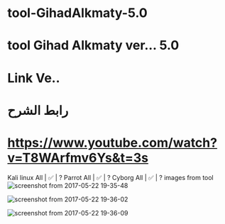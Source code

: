 # tool-GihadAlkmaty-5.0
# tool Gihad Alkmaty ver... 5.0
# Link Ve.. 
# رابط الشرح 
# https://www.youtube.com/watch?v=T8WArfmv6Ys&t=3s
 Kali linux All  | :white_check_mark:  | ?
 Parrot All  | :white_check_mark:  | ?
 Cyborg All | :white_check_mark:  | ? 
 images from tool
![screenshot from 2017-05-22 19-35-48](https://cloud.githubusercontent.com/assets/25440152/26329745/f111546a-3f48-11e7-8305-9799bae252cf.png)

![screenshot from 2017-05-22 19-36-02](https://cloud.githubusercontent.com/assets/25440152/26329749/f2efdd88-3f48-11e7-8f36-4b1a3c5c7527.png)

![screenshot from 2017-05-22 19-36-09](https://cloud.githubusercontent.com/assets/25440152/26329750/f4b12046-3f48-11e7-9d07-6fcf857d24a6.png)
